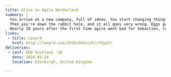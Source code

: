```yaml
---
title: Alice in Agile Wonderland
summary: |
  You arrive at a new company, full of ideas. You start changing things, introducing new ideas, being disruptive, in all the nice ways, with all the best intentions in the world.
  Then you're down the rabbit hole, and it all goes very wrong. Eggs get broken, you have the queen of hearts chasing you and you can't quite tell if you're getting smaller or bigger.
  Nearly 10 years after the first time agile went bad for Sebastien, come spend an hour in wonderland discussing about all that can and does go wrong when you reach the limits of change.
links:
 - title: Lanyrd
   href: http://lanyrd.com/2016/dddscot/sfbyyh/
deliveries:
 - conf: DDD Scotland '16
   date: 2016-05-14
   location: Edinburgh, United Kingdom
   
---
```

